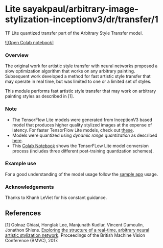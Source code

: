 # Lite sayakpaul/arbitrary-image-stylization-inceptionv3/dr/transfer/1
TF Lite quantized transfer part of the Arbitrary Style Transfer model.

<!-- parent-model: sayakpaul/arbitrary-image-stylization-inceptionv3/1 -->
<!-- asset-path: https://github.com/sayakpaul/Adventures-in-TensorFlow-Lite/releases/download/v0.4.0/style_transfer_hybrid_tflite.tar.gz -->

[![Open Colab notebook]](https://colab.research.google.com/github/sayakpaul/Adventures-in-TensorFlow-Lite/blob/master/Style_Transfer_Demo_InceptionV3.ipynb)

### Overview
The original work for artistic style transfer with neural networks proposed a slow optimization algorithm that works on any arbitrary painting. Subsequent work developed a method for fast artistic style transfer that may operate in real time, but was limited to one or a limited set of styles.

This module performs fast artistic style transfer that may work on arbitrary painting styles as described in [1].

### Note
- The TensorFlow Lite models were generated from InceptionV3 based model that produces higher quality stylized images at the expense of latency. For faster TensorFlow Lite models, check out [these](https://tfhub.dev/google/magenta/arbitrary-image-stylization-v1-256/2).
- Models were quantized using _dynamic range quantization_ as described [here](https://www.tensorflow.org/lite/performance/post_training_quant).
- This [Colab Notebook](https://colab.research.google.com/github/sayakpaul/Adventures-in-TensorFlow-Lite/blob/master/Magenta_arbitrary_style_transfer_model_conversion.ipynb) shows the TensorFLow Lite model conversion process (includes three different post-training quantization schemes).

### Example use
For a good understanding of the model usage follow the
[sample app](https://github.com/tensorflow/examples/blob/master/lite/examples/style_transfer/android/app/src/main/java/org/tensorflow/lite/examples/styletransfer/StyleTransferModelExecutor.kt)
usage.

### Acknowledgements
Thanks to Khanh LeViet for his constant guidance.

References
--------------
[1] Golnaz Ghiasi, Honglak Lee, Manjunath Kudlur, Vincent Dumoulin, Jonathon Shlens. [Exploring the structure of a real-time, arbitrary neural artistic stylization network](https://arxiv.org/abs/1705.06830). Proceedings of the British Machine Vision Conference (BMVC), 2017.